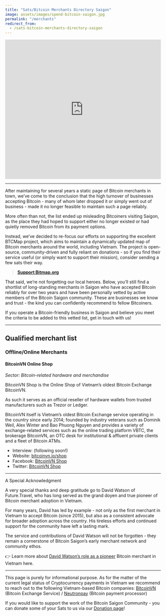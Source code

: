 ```yaml
---
title: "Sats/Bitcoin Merchants Directory Saigon"
image: assets/images/spend-bitcoin-saigon.jpg
permalink: "/merchants"
redirect_from:
  - /sats-bitcoin-merchants-directory-saigon
---
```


<iframe src="https://btcmap.org/map#14/10.78213/106.69896" width="100%" height="450" allowfullscreen style="border: none;">
</iframe>

---

After maintaining for several years a static page of Bitcoin merchants in town, we’ve come to the conclusion that the high turnover of businesses accepting Bitcoin - many of whom later dropped it or simply went out of business - made it no longer feasible to maintain such a page reliably.

More often than not, the list ended up misleading Bitcoiners visiting Saigon, as the place they had hoped to support either no longer existed or had quietly removed Bitcoin from its payment options.

Instead, we’ve decided to re-focus our efforts on supporting the excellent BTCMap project, which aims to maintain a dynamically updated map of Bitcoin merchants around the world, including Vietnam. The project is open-source, community-driven and fully reliant on donations - so if you find their service useful (or simply want to support their mission), consider sending a few sats their way.

> **[Support Bitmap.org](https://btcmap.org/support-us)**

That said, we’re not forgetting our local heroes. Below, you’ll still find a shortlist of long-standing merchants in Saigon who have accepted Bitcoin reliably for over two years and have been personally vetted by active members of the Bitcoin Saigon community. These are businesses we know and trust - the kind you can confidently recommend to fellow Bitcoiners.

If you operate a Bitcoin-friendly business in Saigon and believe you meet the criteria to be added to this vetted list, get in touch with us!

---

## Qualified merchant list

### Offline/Online Merchants

#### BitcoinVN Online Shop

_Sector: Bitcoin-related hardware and merchandise_

BitcoinVN Shop is the Online Shop of Vietnam’s oldest Bitcoin Exchange BitcoinVN.

As such it serves as an official reseller of hardware wallets from trusted manufacturers such as Trezor or Ledger.

BitcoinVN itself is Vietnam’s oldest Bitcoin Exchange service operating in the country since early 2014; founded by industry veterans such as Dominik Weil, Alex Winter and Bao Phuong Nguyen and provides a variety of exchange-related services such as the online trading platform VBTC, the brokerage BitcoinVN, an OTC desk for institutional & affluent private clients and a fleet of Bitcoin ATMs.

- Interview: (following soon!)
- Website: [bitcoinvn.io/shop](https://bitcoinvn.io/shop)
- Facebook: [BitcoinVN Shop](https://www.facebook.com/BitcoinVNShop)
- Twitter: [BitcoinVN Shop](https://x.com/BitcoinVNShop)

---

A Special Acknowledgment

A very special thanks and deep gratitude go to David Watson of Future.Travel, who has long served as the grand doyen and true pioneer of Bitcoin merchant adoption in Vietnam.

For many years, David has led by example - not only as the first merchant in Vietnam to accept Bitcoin (since 2015), but also as a consistent advocate for broader adoption across the country. His tireless efforts and continued support for the community have left a lasting mark.

The service and contributions of David Watson will not be forgotten - they remain a cornerstone of Bitcoin Saigon’s early merchant network and community ethos.

👉 Learn more about [David Watson’s role as a pioneer](https://bitcoinsaigon.org/farewell-david-watson/) Bitcoin merchant in Vietnam here.

---

This page is purely for informational purpose. As for the matter of the current legal status of Cryptocurrency payments in Vietnam we recommend to reach out to the following Vietnam-based Bitcoin companies: [BitcoinVN](https://www.bitcoinvn.io/) (Bitcoin Exchange Service) / [Neutronpay](https://neutronpay.com/) (Bitcoin payment processor)

If you would like to support the work of the Bitcoin Saigon Community - you can donate some of your Sats to us via our [Donation page](https://bitcoinsaigon.org/donate-satoshis)!
